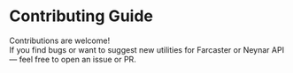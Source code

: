 # Contributing Guide
Contributions are welcome!  
If you find bugs or want to suggest new utilities for Farcaster or Neynar API — feel free to open an issue or PR.
